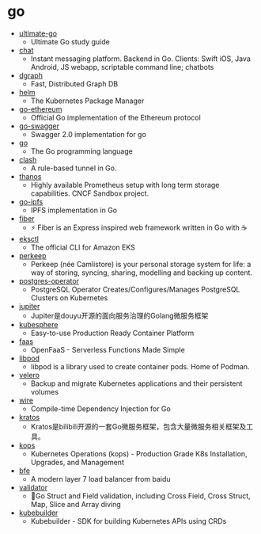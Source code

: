 # go
- [ultimate-go](https://github.com/hoanhan101/ultimate-go)
  - Ultimate Go study guide
- [chat](https://github.com/tinode/chat)
  - Instant messaging platform. Backend in Go. Clients: Swift iOS, Java Android, JS webapp, scriptable command line; chatbots
- [dgraph](https://github.com/dgraph-io/dgraph)
  - Fast, Distributed Graph DB
- [helm](https://github.com/helm/helm)
  - The Kubernetes Package Manager
- [go-ethereum](https://github.com/ethereum/go-ethereum)
  - Official Go implementation of the Ethereum protocol
- [go-swagger](https://github.com/go-swagger/go-swagger)
  - Swagger 2.0 implementation for go
- [go](https://github.com/golang/go)
  - The Go programming language
- [clash](https://github.com/Dreamacro/clash)
  - A rule-based tunnel in Go.
- [thanos](https://github.com/thanos-io/thanos)
  - Highly available Prometheus setup with long term storage capabilities. CNCF Sandbox project.
- [go-ipfs](https://github.com/ipfs/go-ipfs)
  - IPFS implementation in Go
- [fiber](https://github.com/gofiber/fiber)
  - ⚡️ Fiber is an Express inspired web framework written in Go with ☕️
- [eksctl](https://github.com/weaveworks/eksctl)
  - The official CLI for Amazon EKS
- [perkeep](https://github.com/perkeep/perkeep)
  - Perkeep (née Camlistore) is your personal storage system for life: a way of storing, syncing, sharing, modelling and backing up content.
- [postgres-operator](https://github.com/CrunchyData/postgres-operator)
  - PostgreSQL Operator Creates/Configures/Manages PostgreSQL Clusters on Kubernetes
- [jupiter](https://github.com/douyu/jupiter)
  - Jupiter是douyu开源的面向服务治理的Golang微服务框架
- [kubesphere](https://github.com/kubesphere/kubesphere)
  - Easy-to-use Production Ready Container Platform
- [faas](https://github.com/openfaas/faas)
  - OpenFaaS - Serverless Functions Made Simple
- [libpod](https://github.com/containers/libpod)
  - libpod is a library used to create container pods. Home of Podman.
- [velero](https://github.com/vmware-tanzu/velero)
  - Backup and migrate Kubernetes applications and their persistent volumes
- [wire](https://github.com/google/wire)
  - Compile-time Dependency Injection for Go
- [kratos](https://github.com/go-kratos/kratos)
  - Kratos是bilibili开源的一套Go微服务框架，包含大量微服务相关框架及工具。
- [kops](https://github.com/kubernetes/kops)
  - Kubernetes Operations (kops) - Production Grade K8s Installation, Upgrades, and Management
- [bfe](https://github.com/bfenetworks/bfe)
  - A modern layer 7 load balancer from baidu
- [validator](https://github.com/go-playground/validator)
  - 💯Go Struct and Field validation, including Cross Field, Cross Struct, Map, Slice and Array diving
- [kubebuilder](https://github.com/kubernetes-sigs/kubebuilder)
  - Kubebuilder - SDK for building Kubernetes APIs using CRDs
